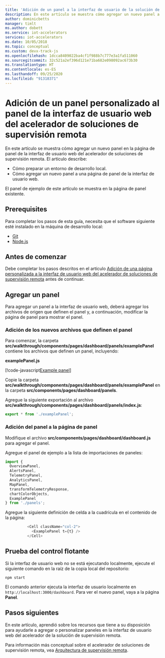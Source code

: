 ```yaml
---
title: 'Adición de un panel a la interfaz de usuario de la solución de supervisión remota: Azure | Microsoft Docs'
description: En este artículo se muestra cómo agregar un nuevo panel a la interfaz de usuario web del acelerador de soluciones de supervisión remota.
author: dominicbetts
manager: timlt
ms.author: dobett
ms.service: iot-accelerators
services: iot-accelerators
ms.date: 10/05/2018
ms.topic: conceptual
ms.custom: devx-track-js
ms.openlocfilehash: 1dcca8409022ba4cf1f988b7c777e3a1fa511060
ms.sourcegitcommit: 32c521a2ef396d121e71ba682e098092ac673b30
ms.translationtype: HT
ms.contentlocale: es-ES
ms.lasthandoff: 09/25/2020
ms.locfileid: "91318371"
---
```

# <a name="add-a-custom-panel-to-the-dashboard-in-the-remote-monitoring-solution-accelerator-web-ui"></a>Adición de un panel personalizado al panel de la interfaz de usuario web del acelerador de soluciones de supervisión remota

En este artículo se muestra cómo agregar un nuevo panel en la página de panel de la interfaz de usuario web del acelerador de soluciones de supervisión remota. El artículo describe:

- Cómo preparar un entorno de desarrollo local.
- Cómo agregar un nuevo panel a una página de panel de la interfaz de usuario web.

El panel de ejemplo de este artículo se muestra en la página de panel existente.

## <a name="prerequisites"></a>Prerequisites

Para completar los pasos de esta guía, necesita que el software siguiente esté instalado en la máquina de desarrollo local:

- [Git](https://git-scm.com/downloads)
- [Node.js](https://nodejs.org/download/)

## <a name="before-you-start"></a>Antes de comenzar

Debe completar los pasos descritos en el artículo [Adición de una página personalizada a la interfaz de usuario web del acelerador de soluciones de supervisión remota](iot-accelerators-remote-monitoring-customize-page.md) antes de continuar.

## <a name="add-a-panel"></a>Agregar un panel

Para agregar un panel a la interfaz de usuario web, deberá agregar los archivos de origen que definen el panel y, a continuación, modificar la página de panel para mostrar el panel.

### <a name="add-the-new-files-that-define-the-panel"></a>Adición de los nuevos archivos que definen el panel

Para comenzar, la carpeta **src/walkthrough/components/pages/dashboard/panels/examplePanel** contiene los archivos que definen un panel, incluyendo:

**examplePanel.js**

[!code-javascript[Example panel](~/remote-monitoring-webui/src/walkthrough/components/pages/dashboard/panels/examplePanel/examplePanel.js?name=panel "Example panel")]

Copie la carpeta **src/walkthrough/components/pages/dashboard/panels/examplePanel** en la carpeta **src/components/pages/dashboard/panels**.

Agregue la siguiente exportación al archivo **src/walkthrough/components/pages/dashboard/panels/index.js**:

```js
export * from './examplePanel';
```

### <a name="add-the-panel-to-the-dashboard"></a>Adición del panel a la página de panel

Modifique el archivo **src/components/pages/dashboard/dashboard.js** para agregar el panel.

Agregue el panel de ejemplo a la lista de importaciones de paneles:

```js
import {
  OverviewPanel,
  AlertsPanel,
  TelemetryPanel,
  AnalyticsPanel,
  MapPanel,
  transformTelemetryResponse,
  chartColorObjects,
  ExamplePanel
} from './panels';
```

Agregue la siguiente definición de celda a la cuadrícula en el contenido de la página:

```js
          <Cell className="col-2">
            <ExamplePanel t={t} />
          </Cell>
```

## <a name="test-the-flyout"></a>Prueba del control flotante

Si la interfaz de usuario web no se está ejecutando localmente, ejecute el siguiente comando en la raíz de la copia local del repositorio:

```cmd/sh
npm start
```

El comando anterior ejecuta la interfaz de usuario localmente en `http://localhost:3000/dashboard`. Para ver el nuevo panel, vaya a la página **Panel**.

## <a name="next-steps"></a>Pasos siguientes

En este artículo, aprendió sobre los recursos que tiene a su disposición para ayudarle a agregar o personalizar paneles en la interfaz de usuario web del acelerador de la solución de supervisión remota.

Para información más conceptual sobre el acelerador de soluciones de supervisión remota, vea [Arquitectura de supervisión remota](iot-accelerators-remote-monitoring-sample-walkthrough.md).
